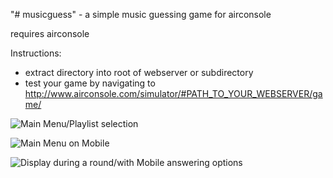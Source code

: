 "# musicguess" - a simple music guessing game for airconsole

requires airconsole

Instructions:

- extract directory into root of webserver or subdirectory
- test your game by navigating to http://www.airconsole.com/simulator/#PATH_TO_YOUR_WEBSERVER/game/

![Main Menu/Playlist selection](https://i.imgur.com/kx4aq1V.png)

![Main Menu on Mobile](https://i.imgur.com/JTic3JX.png)

![Display during a round/with Mobile answering options](https://i.imgur.com/rbaE1gI.png)


